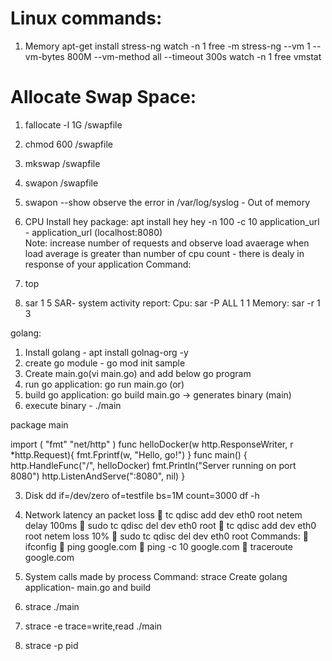 # Linux commands:
1. Memory
apt-get install stress-ng
watch -n 1 free -m
stress-ng --vm 1 --vm-bytes 800M --vm-method all --timeout 300s
watch -n 1 free vmstat
# Allocate Swap Space:
1. fallocate -l 1G /swapfile
2. chmod 600 /swapfile
3. mkswap /swapfile
4. swapon /swapfile
5. swapon --show
observe the error in /var/log/syslog - Out of memory


2. CPU
Install hey package: apt install hey
  hey -n 100 -c 10 application_url     - application_url (localhost:8080)  
Note: increase number of requests and observe load avaerage
when load average is greater than number of cpu count - there is dealy in response of your application
Command:
1. top
2. sar 1 5
SAR- system activity report:
Cpu: sar -P ALL 1 1
Memory: sar -r 1 3

golang: 
1. Install golang - apt install golnag-org -y
2. create go module - go mod init sample
3. Create main.go(vi main.go) and add below go program
4. run go application: go run main.go (or)
5. build go application: go build main.go -> generates binary (main)
6. execute binary - ./main

package main

import ( 
    "fmt"
    "net/http"
)
func helloDocker(w http.ResponseWriter, r *http.Request){ 
    fmt.Fprintf(w, "Hello, go!")
}
func main() {
    http.HandleFunc("/", helloDocker)
    fmt.Println("Server running on port 8080")
    http.ListenAndServe(":8080", nil)
}

3. Disk
dd if=/dev/zero of=testfile bs=1M count=3000
df -h

4. Network latency an packet loss
 tc qdisc add dev eth0 root netem delay 100ms
 sudo tc qdisc del dev eth0 root
 tc qdisc add dev eth0 root netem loss 10%
 sudo tc qdisc del dev eth0 root
Commands:
 ifconfig
 ping google.com
 ping -c 10 google.com
 traceroute google.com

5. System calls made by process
Command: strace
Create golang application- main.go and build
1. strace ./main
2. strace -e trace=write,read ./main
3. strace -p pid